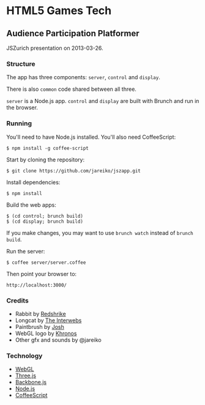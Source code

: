 
# HTML5 Games Tech

## Audience Participation Platformer

JSZurich presentation on 2013-03-26.

### Structure

The app has three components: `server`, `control` and `display`.

There is also `common` code shared between all three.

`server` is a Node.js app. `control` and `display` are built with Brunch and run in the browser.

### Running

You'll need to have Node.js installed. You'll also need CoffeeScript:

    $ npm install -g coffee-script

Start by cloning the repository:

    $ git clone https://github.com/jareiko/jszapp.git

Install dependencies:

    $ npm install

Build the web apps:

    $ (cd control; brunch build)
    $ (cd display; brunch build)

If you make changes, you may want to use `brunch watch` instead of `brunch build`.

Run the server:

    $ coffee server/server.coffee

Then point your browser to:

    http://localhost:3000/

### Credits

* Rabbit by [Redshrike](http://opengameart.org/content/bunny-rabbit-lpc-style-for-pixelfarm)
* Longcat by [The Interwebs](http://www.funnyjunk.com/funny_pictures/3857954/Longcat/)
* Paintbrush by [Josh](http://openclipart.org/detail/116953/artists-paintbrush-by-jlawrence)
* WebGL logo by [Khronos](http://www.khronos.org/webgl/)
* Other gfx and sounds by @jareiko

### Technology

* [WebGL](http://www.khronos.org/webgl/)
* [Three.js](http://mrdoob.github.com/three.js/)
* [Backbone.js](http://backbonejs.org/)
* [Node.js](http://nodejs.org/)
* [CoffeeScript](http://coffeescript.org/)
